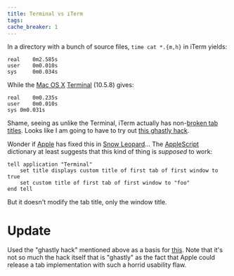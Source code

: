 ```yaml
---
title: Terminal vs iTerm
tags: 
cache_breaker: 1
---
```


In a directory with a bunch of source files, `time cat *.{m,h}` in iTerm yields:

    real    0m2.585s
    user    0m0.010s
    sys     0m0.034s

While the [Mac OS X](/wiki/Mac_OS_X) [Terminal](/wiki/Terminal) (10.5.8) gives:

    real	0m0.235s
    user	0m0.010s
    sys	0m0.031s

Shame, seeing as unlike the Terminal, iTerm actually has non-[broken tab titles](/twitter/157). Looks like I am going to have to try out [this ghastly hack](http://pseudogreen.org/blog/set_tab_names_in_leopard_terminal.html).

Wonder if [Apple](/wiki/Apple) has fixed this in [Snow Leopard](/wiki/Snow_Leopard)... The [AppleScript](/wiki/AppleScript) dictionary at least suggests that this kind of thing is *supposed* to work:

    tell application "Terminal"
    	set title displays custom title of first tab of first window to true
    	set custom title of first tab of first window to "foo"
    end tell

But it doesn't modify the tab title, only the window title.

# Update

Used the "ghastly hack" mentioned above as a basis for [this](http://git.wincent.com/wincent.git/commitdiff/f8a8493f12c726bc641be43b5973adb6d6348222). Note that it's not so much the hack itself that is "ghastly" as the fact that Apple could release a tab implementation with such a horrid usability flaw.
